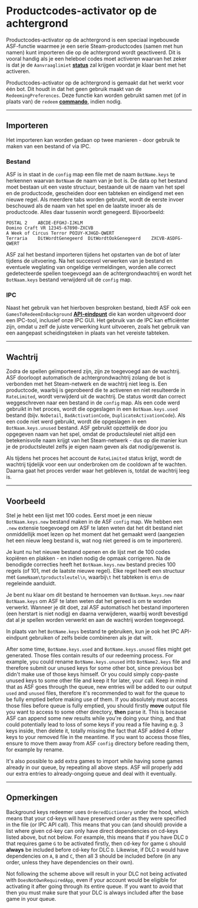 # Productcodes-activator op de achtergrond

Productcodes-activator op de achtergrond is een speciaal ingebouwde ASF-functie waarmee je een serie Steam-productcodes (samen met hun namen) kunt importeren die op de achtergrond wordt geactiveerd. Dit is vooral handig als je een heleboel codes moet activeren waarvan het zeker is dat je de `Aanvraaglimiet` **[status](https://github.com/JustArchi/ArchiSteamFarm/wiki/FAQ#what-is-the-meaning-of-status-when-redeeming-a-key)** zal krijgen voordat je klaar bent met het activeren.

Productcodes-activator op de achtergrond is gemaakt dat het werkt voor één bot. Dit houdt in dat het geen gebruik maakt van de `RedeemingPreferences`. Deze functie kan worden gebruikt samen met (of in plaats van) de `redeem` **[commando](https://github.com/JustArchi/ArchiSteamFarm/wiki/Commands)**, indien nodig.

* * *

## Importeren

Het importeren kan worden gedaan op twee manieren - door gebruik te maken van een bestand of via IPC.

### Bestand

ASF is in staat in de `config` map een file met de naam `BotName.keys` te herkennen waarvan `BotNaam` de naam van je bot is. De data op het bestand moet bestaan uit een vaste structuur, bestaande uit de naam van het spel en de productcode, gescheiden door een tabteken en eindigend met een nieuwe regel. Als meerdere tabs worden gebruikt, wordt de eerste invoer beschouwd als de naam van het spel en de laatste invoer als de productcode. Alles daar tussenin wordt genegeerd. Bijvoorbeeld:

    POSTAL 2    ABCDE-EFGHJ-IJKLM
    Domino Craft VR 12345-67890-ZXCVB
    A Week of Circus Terror POIUY-KJHGD-QWERT
    Terraria    DitWordtGenegeerd  DitWordtOokGenegeerd    ZXCVB-ASDFG-QWERT
    

ASF zal het bestand importeren tijdens het opstarten van de bot of later tijdens de uitvoering. Na het succesvol verwerken van je bestand en eventuele weglating van ongeldige vermeldingen, worden alle correct gedetecteerde spellen toegevoegd aan de achtergrondwachtrij en wordt het `BotNaam.keys` bestand verwijderd uit de `config` map.

### IPC

Naast het gebruik van het hierboven besproken bestand, biedt ASF ook een `GamesToRedeemInBackground` **[API-eindpunt](https://github.com/JustArchi/ArchiSteamFarm/wiki/IPC#post-apigamestoredeeminbackgroundbotname)** die kan worden uitgevoerd door een IPC-tool, inclusief onze IPC GUI. Het gebruik van de IPC kan efficiënter zijn, omdat u zelf de juiste verwerking kunt uitvoeren, zoals het gebruik van een aangepast scheidingsteken in plaats van het vereiste tabteken.

* * *

## Wachtrij

Zodra de spellen geïmporteerd zijn, zijn ze toegevoegd aan de wachtrij. ASF doorloopt automatisch de achtergrondwachtrij zolang de bot is verbonden met het Steam-netwerk en de wachtrij niet leeg is. Een productcode, waarbij is geprobeerd die te activeren en niet resulteerde in `RateLimited`, wordt verwijderd uit de wachtrij. De status wordt dan correct weggeschreven naar een bestand in de `config` map. Als een code werd gebruikt in het proces, wordt die opgeslagen in een `BotNaam.keys.used` bestand (bijv. `NoDetail`, `BadActivationCode`, `DuplicateActivationCode`). Als een code niet werd gebruikt, wordt die opgeslagen in een `BotNaam.keys.unused` bestand. ASF gebruikt opzettelijk de door jou opgegeven naam van het spel, omdat de productsleutel niet altijd een betekenisvolle naam krijgt van het Steam-netwerk - dus op die manier kun je de productsleutel zelfs je eigen naam geven als dat nodig/gewenst is.

Als tijdens het proces het account de `RateLimited` status krijgt, wordt de wachtrij tijdelijk voor een uur onderbroken om de cooldown af te wachten. Daarna gaat het proces verder waar het gebleven is, totdat de wachtrij leeg is.

* * *

## Voorbeeld

Stel je hebt een lijst met 100 codes. Eerst moet je een nieuw `BotNaam.keys.new` bestand maken in de ASF `config` map. We hebben een `.new` extensie toegevoegd om ASF te laten weten dat het dit bestand niet onmiddellijk moet lezen op het moment dat het gemaakt werd (aangezien het een nieuw leeg bestand is, wat nog niet gereed is om te importeren).

Je kunt nu het nieuwe bestand openen en de lijst met de 100 codes kopiëren en plakken - en indien nodig de opmaak corrigeren. Na de benodigde correcties heeft het `BotNaam.keys.new` bestand precies 100 regels (of 101, met de laatste nieuwe regel). Elke regel heeft een structuur met `GameNaam\tproductsleutel\n`, waarbij`\t` het tabteken is en`\n` de regeleinde aanduidt.

Je bent nu klaar om dit bestand te hernoemen van `BotNaam.keys.new` naar `BotNaam.keys` om ASF te laten weten dat het gereed is om te worden verwerkt. Wanneer je dit doet, zal ASF automatisch het bestand importeren (een herstart is niet nodig) en daarna verwijderen, waarbij wordt bevestigd dat al je spellen worden verwerkt en aan de wachtrij worden toegevoegd.

In plaats van het `BotName.keys` bestand te gebruiken, kun je ook het IPC API-eindpunt gebruiken of zelfs beide combineren als je dat wilt.

After some time, `BotName.keys.used` and `BotName.keys.unused` files might get generated. Those files contain results of our redeeming process. For example, you could rename `BotName.keys.unused` into `BotName2.keys` file and therefore submit our unused keys for some other bot, since previous bot didn't make use of those keys himself. Or you could simply copy-paste unused keys to some other file and keep it for later, your call. Keep in mind that as ASF goes through the queue, new entries will be added to our output `used` and `unused` files, therefore it's recommended to wait for the queue to be fully emptied before making use of them. If you absolutely must access those files before queue is fully emptied, you should firstly **move** output file you want to access to some other directory, **then** parse it. This is because ASF can append some new results while you're doing your thing, and that could potentially lead to loss of some keys if you read a file having e.g. 3 keys inside, then delete it, totally missing the fact that ASF added 4 other keys to your removed file in the meantime. If you want to access those files, ensure to move them away from ASF `config` directory before reading them, for example by rename.

It's also possible to add extra games to import while having some games already in our queue, by repeating all above steps. ASF will properly add our extra entries to already-ongoing queue and deal with it eventually.

* * *

## Opmerkingen

Background keys redeemer uses `OrderedDictionary` under the hood, which means that your cd-keys will have preserved order as they were specified in the file (or IPC API call). This means that you can (and should) provide a list where given cd-key can only have direct dependencies on cd-keys listed above, but not below. For example, this means that if you have DLC `D` that requires game `G` to be activated firstly, then cd-key for game `G` should **always** be included before cd-key for DLC `D`. Likewise, if DLC `D` would have dependencies on `A`, `B` and `C`, then all 3 should be included before (in any order, unless they have dependencies on their own).

Not following the scheme above will result in your DLC not being activated with `DoesNotOwnRequiredApp`, even if your account would be eligible for activating it after going through its entire queue. If you want to avoid that then you must make sure that your DLC is always included after the base game in your queue.